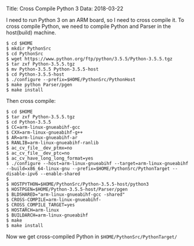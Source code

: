 Title: Cross Compile Python 3
Data: 2018-03-22

I need to run Python 3 on an ARM board, so I need to cross compile it. To cross compile Python, we need to compile Python and Parser in the host(build) machine.

```
$ cd $HOME
$ mkdir PythonSrc
$ cd PythonSrc
$ wget https://www.python.org/ftp/python/3.5.5/Python-3.5.5.tgz
$ tar zxf Python-3.5.5.tgz
$ mv Python-3.5.5 Python-3.5.5-host
$ cd Python-3.5.5-host
$ ./configure --prefix=$HOME/PythonSrc/PythonHost
$ make python Parser/pgen
$ make install
```

Then cross compile:

```
$ cd $HOME
$ tar zxf Python-3.5.5.tgz
$ cd Python-3.5.5
$ CC=arm-linux-gnueabihf-gcc
$ CXX=arm-linux-gnueabihf-g++
$ AR=arm-linux-gnueabihf-ar
$ RANLIB=arm-linux-gnueabihf-ranlib
$ ac_cv_file__dev_ptmx=no
$ ac_cv_file__dev_ptc=no
$ ac_cv_have_long_long_format=yes
$ ./configure --host=arm-linux-gnueabihf --target=arm-linux-gnueabihf --build=x86_64-linux-gnu --prefix=$HOME/PythonSrc/PythonTarget --disable-ipv6 --enable-shared
$
$ HOSTPYTHON=$HOME/PythonSrc/Python-3.5.5-host/python3
$ HOSTPGEN=$HOME/Python-3.5.5-host/Parser/pgen
$ BLDSHARED="arm-linux-gnueabihf-gcc -shared"
$ CROSS-COMPILE=arm-linux-gnueabihf-
$ CROSS_COMPILE_TARGET=yes
$ HOSTARCH=arm-linux
$ BUILDARCH=arm-linux-gnueabihf
$ make
$ make install
```

Now we get cross-compiled Python in `$HOME/PythonSrc/PythonTarget/`